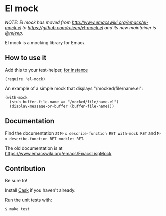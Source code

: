 # El mock

_NOTE: El mock has moved from
<http://www.emacswiki.org/emacs/el-mock.el> to
<https://github.com/rejeep/el-mock.el> and its new maintainer is
[@rejeep](https://github.com/rejeep)._

El mock is a mocking library for Emacs. 

## How to use it
Add this to your test-helper, [for instance](https://github.com/rejeep/prodigy.el/blob/700eb15293260fdfa2fc0cff38df600693b7e4e5/test/test-helper.el#L107-L109)
```emacs-lisp
(require 'el-mock)
```

An example of a simple mock that displays "/mocked/file/name.el":
```emacs-lisp
(with-mock
  (stub buffer-file-name => "/mocked/file/name.el")
  (display-message-or-buffer (buffer-file-name)))
```

## Documentation

Find the documentation at `M-x describe-function RET with-mock RET`
and `M-x describe-function RET mocklet RET`.

The old documentation is at https://www.emacswiki.org/emacs/EmacsLispMock


## Contribution

Be sure to!

Install [Cask](https://github.com/cask/cask) if you haven't already.

Run the unit tests with:

    $ make test
